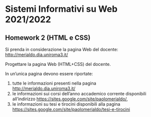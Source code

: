 # Sistemi Informativi su Web 2021/2022

## Homework 2 (HTML e CSS)

Si prenda in considerazione la pagina Web del docente: 
    http://merialdo.dia.uniroma3.it/

Progettare la pagina Web (HTML+CSS) del docente. 

In un’unica pagina devono essere riportate: 

1) tutte le informazioni presenti nella pagina http://merialdo.dia.uniroma3.it/
2) le informazioni sui corsi dell’anno accademico corrente disponibili all’indirizzo https://sites.google.com/site/paolomerialdo/, 
3) le informazioni su tesi e tirocini disponibili alla pagina https://sites.google.com/site/paolomerialdo/tesi-e-tirocini
